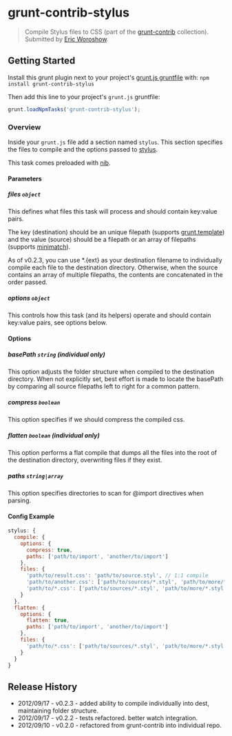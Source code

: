 # grunt-contrib-stylus
> Compile Stylus files to CSS (part of the [grunt-contrib](https://github.com/gruntjs/grunt-contrib) collection). Submitted by [Eric Woroshow](https://github.com/errcw).

## Getting Started
Install this grunt plugin next to your project's [grunt.js gruntfile][getting_started] with: `npm install grunt-contrib-stylus`

Then add this line to your project's `grunt.js` gruntfile:

```javascript
grunt.loadNpmTasks('grunt-contrib-stylus');
```

[grunt]: https://github.com/cowboy/grunt
[getting_started]: https://github.com/cowboy/grunt/blob/master/docs/getting_started.md

### Overview

Inside your `grunt.js` file add a section named `stylus`. This section specifies the files to compile and the options passed to [stylus](http://learnboost.github.com/stylus/).

This task comes preloaded with [nib](http://visionmedia.github.com/nib/).

#### Parameters

##### files ```object```

This defines what files this task will process and should contain key:value pairs.

The key (destination) should be an unique filepath (supports [grunt.template](https://github.com/cowboy/grunt/blob/master/docs/api_template.md)) and the value (source) should be a filepath or an array of filepaths (supports [minimatch](https://github.com/isaacs/minimatch)).

As of v0.2.3, you can use *.{ext} as your destination filename to individually compile each file to the destination directory. Otherwise, when the source contains an array of multiple filepaths, the contents are concatenated in the order passed.

##### options ```object```

This controls how this task (and its helpers) operate and should contain key:value pairs, see options below.

#### Options

##### basePath ```string``` (individual only)

This option adjusts the folder structure when compiled to the destination directory. When not explicitly set, best effort is made to locate the basePath by comparing all source filepaths left to right for a common pattern.

##### compress ```boolean```

This option specifies if we should compress the compiled css.

##### flatten ```boolean``` (individual only)

This option performs a flat compile that dumps all the files into the root of the destination directory, overwriting files if they exist.

##### paths ```string|array```

This option specifies directories to scan for @import directives when parsing.

#### Config Example

``` javascript
stylus: {
  compile: {
    options: {
      compress: true,
      paths: ['path/to/import', 'another/to/import']
    },
    files: {
      'path/to/result.css': 'path/to/source.styl', // 1:1 compile
      'path/to/another.css': ['path/to/sources/*.styl', 'path/to/more/*.style'], // compile and concat into single file
      'path/to/*.css': ['path/to/sources/*.styl', 'path/to/more/*.styl'] // compile individually into dest, maintaining folder structure
    }
  },
  flatten: {
    options: {
      flatten: true,
      paths: ['path/to/import', 'another/to/import']
    },
    files: {
      'path/to/*.css': ['path/to/sources/*.styl', 'path/to/more/*.styl'] // compile individually into dest, flattening folder structure
    }
  }
}
```

## Release History

* 2012/09/17 - v0.2.3 - added ability to compile individually into dest, maintaining folder structure.
* 2012/09/17 - v0.2.2 - tests refactored. better watch integration.
* 2012/09/10 - v0.2.0 - refactored from grunt-contrib into individual repo.